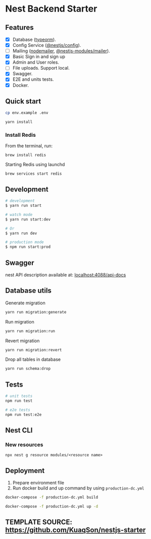 # Nest Backend Starter

## Features

- [x] Database ([typeorm](https://typeorm.io/)).
- [x] Config Service ([@nestjs/config](https://www.npmjs.com/package/@nestjs/config)).
- [ ] Mailing ([nodemailer](https://www.npmjs.com/package/nodemailer), [@nestjs-modules/mailer](https://www.npmjs.com/package/@nestjs-modules/mailer)).
- [x] Basic Sign in and sign up
- [x] Admin and User roles.
- [ ] File uploads. Support local.
- [x] Swagger.
- [x] E2E and units tests.
- [x] Docker.

## Quick start

```bash
cp env.example .env

yarn install
```

### Install Redis

From the terminal, run:

```
brew install redis
```

Starting Redis using launchd

```
brew services start redis
```

## Development

```bash
# development
$ yarn run start

# watch mode
$ yarn run start:dev

# Or
$ yarn run dev

# production mode
$ npm run start:prod
```

## Swagger

nest API description available at: [localhost:4088/api-docs](http://localhost:4088/api-docs)

## Database utils

Generate migration

```bash
yarn run migration:generate
```

Run migration

```bash
yarn run migration:run
```

Revert migration

```bash
yarn run migration:revert
```

Drop all tables in database

```bash
yarn run schema:drop
```

## Tests

```bash
# unit tests
npm run test

# e2e tests
npm run test:e2e
```

## Nest CLI

### New resources

```
npx nest g resource modules/<resource name>
```

## Deployment

1. Prepare environment file
2. Run docker build and up command by using `production-dc.yml`

```bash
docker-compose -f production-dc.yml build

docker-compose -f production-dc.yml up -d
```

## TEMPLATE SOURCE: <https://github.com/KuaqSon/nestjs-starter>

